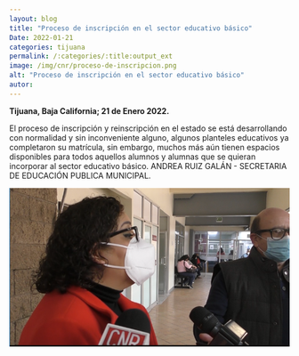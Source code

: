 ```yaml
---
layout: blog
title: "Proceso de inscripción en el sector educativo básico"
Date: 2022-01-21
categories: tijuana
permalink: /:categories/:title:output_ext
image: /img/cnr/proceso-de-inscripcion.png
alt: "Proceso de inscripción en el sector educativo básico"
autor:
---
```


**Tijuana, Baja California; 21 de Enero 2022.** 

El proceso de inscripción y reinscripción en el estado se está desarrollando con normalidad y sin inconveniente alguno, algunos planteles educativos ya completaron su matrícula, sin embargo, muchos más aún tienen espacios disponibles para todos aquellos alumnos y alumnas que se quieran incorporar al sector educativo básico.
ANDREA RUIZ GALÁN - SECRETARIA DE EDUCACIÓN PUBLICA MUNICIPAL.

<div id="carouselExampleSlidesOnly" class="carousel slide" data-ride="carousel">
  <div class="carousel-inner">
    <div class="carousel-item active">
       <img class="d-block w-100" src="/img/cnr/proceso-de-inscripcion.png" loading="lazy"  alt="Proceso de inscripción en el sector educativo básico">
    </div>
  </div>
</div>